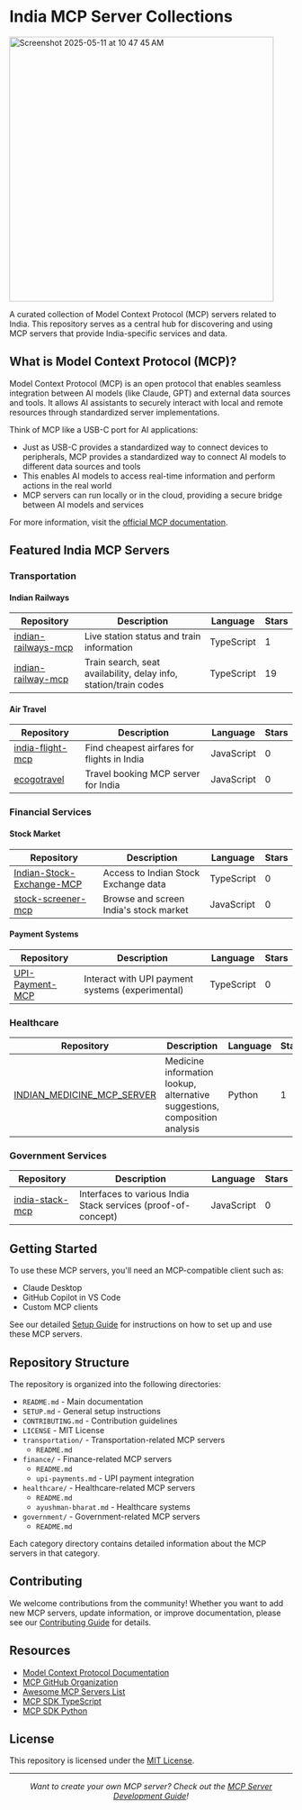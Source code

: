 # India MCP Server Collections

<img width="470" alt="Screenshot 2025-05-11 at 10 47 45 AM" src="https://github.com/user-attachments/assets/8606e27b-241b-46c8-929d-a3e372152080" />

A curated collection of Model Context Protocol (MCP) servers related to India. This repository serves as a central hub for discovering and using MCP servers that provide India-specific services and data.

## What is Model Context Protocol (MCP)?

Model Context Protocol (MCP) is an open protocol that enables seamless integration between AI models (like Claude, GPT) and external data sources and tools. It allows AI assistants to securely interact with local and remote resources through standardized server implementations.

Think of MCP like a USB-C port for AI applications:
- Just as USB-C provides a standardized way to connect devices to peripherals, MCP provides a standardized way to connect AI models to different data sources and tools
- This enables AI models to access real-time information and perform actions in the real world
- MCP servers can run locally or in the cloud, providing a secure bridge between AI models and services

For more information, visit the [official MCP documentation](https://modelcontextprotocol.io/introduction).

## Featured India MCP Servers

### Transportation

#### Indian Railways
| Repository | Description | Language | Stars |
|------------|-------------|----------|-------|
| [indian-railways-mcp](https://github.com/rajprem4214/indian-railways-mcp) | Live station status and train information | TypeScript | 1 |
| [indian-railway-mcp](https://github.com/amith-vp/indian-railway-mcp) | Train search, seat availability, delay info, station/train codes | TypeScript | 19 |

#### Air Travel
| Repository | Description | Language | Stars |
|------------|-------------|----------|-------|
| [india-flight-mcp](https://github.com/ravi-bytes/india-flight-mcp) | Find cheapest airfares for flights in India | JavaScript | 0 |
| [ecogotravel](https://github.com/alisajil/ecogotravel) | Travel booking MCP server for India | JavaScript | 0 |

### Financial Services

#### Stock Market
| Repository | Description | Language | Stars |
|------------|-------------|----------|-------|
| [Indian-Stock-Exchange-MCP](https://github.com/anuragkrishna/Indian-Stock-Exchange-MCP) | Access to Indian Stock Exchange data | TypeScript | 0 |
| [stock-screener-mcp](https://github.com/saisrikark/stock-screener-mcp) | Browse and screen India's stock market | JavaScript | 0 |

#### Payment Systems
| Repository | Description | Language | Stars |
|------------|-------------|----------|-------|
| [UPI-Payment-MCP](https://github.com/pranavpandey1998official/upi-payment-mcp) | Interact with UPI payment systems (experimental) | TypeScript | 0 |

### Healthcare

| Repository | Description | Language | Stars |
|------------|-------------|----------|-------|
| [INDIAN_MEDICINE_MCP_SERVER](https://github.com/nowitsidb/INDIAN_MEDICINE_MCP_SERVER) | Medicine information lookup, alternative suggestions, composition analysis | Python | 1 |

### Government Services

| Repository | Description | Language | Stars |
|------------|-------------|----------|-------|
| [india-stack-mcp](https://github.com/openindia/india-stack-mcp) | Interfaces to various India Stack services (proof-of-concept) | JavaScript | 0 |

## Getting Started

To use these MCP servers, you'll need an MCP-compatible client such as:
- Claude Desktop
- GitHub Copilot in VS Code
- Custom MCP clients

See our detailed [Setup Guide](./SETUP.md) for instructions on how to set up and use these MCP servers.

## Repository Structure

The repository is organized into the following directories:

- `README.md` - Main documentation
- `SETUP.md` - General setup instructions
- `CONTRIBUTING.md` - Contribution guidelines
- `LICENSE` - MIT License
- `transportation/` - Transportation-related MCP servers
  - `README.md`
- `finance/` - Finance-related MCP servers
  - `README.md`
  - `upi-payments.md` - UPI payment integration
- `healthcare/` - Healthcare-related MCP servers
  - `README.md`
  - `ayushman-bharat.md` - Healthcare systems
- `government/` - Government-related MCP servers
  - `README.md`

Each category directory contains detailed information about the MCP servers in that category.

## Contributing

We welcome contributions from the community! Whether you want to add new MCP servers, update information, or improve documentation, please see our [Contributing Guide](./CONTRIBUTING.md) for details.

## Resources

- [Model Context Protocol Documentation](https://modelcontextprotocol.io/introduction)
- [MCP GitHub Organization](https://github.com/modelcontextprotocol)
- [Awesome MCP Servers List](https://github.com/wong2/awesome-mcp-servers)
- [MCP SDK TypeScript](https://github.com/modelcontextprotocol/typescript-sdk)
- [MCP SDK Python](https://github.com/modelcontextprotocol/python-sdk)

## License

This repository is licensed under the [MIT License](./LICENSE).

---

<p align="center">
  <i>Want to create your own MCP server? Check out the <a href="https://modelcontextprotocol.io/build-a-server/overview">MCP Server Development Guide</a>!</i>
</p>
